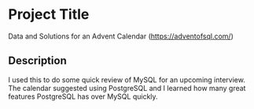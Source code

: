 # Project Title

Data and Solutions for an Advent Calendar (https://adventofsql.com/)

## Description

I used this to do some quick review of MySQL for an upcoming interview. The calendar suggested using PostgreSQL and I learned how many great features PostgreSQL has over MySQL quickly.
